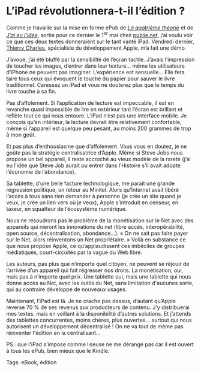 # L’iPad révolutionnera-t-il l’édition ?

Comme je travaille sur la mise en forme ePub de [*La quatrième théorie*](/la-quatrieme-theorie/) et de [*J’ai eu l’idée*](/id/), sortie pour ce dernier le 1<sup>er</sup> mai chez [publie.net](http://publie.net), j’ai voulu voir ce que ces deux textes donneraient sur le tant vanté iPad. Vendredi dernier, [Thierry Charles](https://www.axalot.fr/), spécialiste du développement Apple, m’a fait une démo.

J’avoue, j’ai été bluffé par la sensibilité de l’écran tactile. J’avais l’impression de toucher les images, d’entrer dans leur texture… même les utilisateurs d’iPhone ne peuvent pas imaginer. L’expérience est sensuelle… Elle fera taire tous ceux qui évoquent le touché du papier pour sauver le livre traditionnel. Caressez un iPad et vous ne douterez plus que le temps du livre touche à sa fin.

Pas d’affolement. Si l’application de lecture est impeccable, il est en revanche quasi impossible de lire en extérieur tant l’écran est brillant et reflète tout ce qui nous entoure. L’iPad n’est pas une interface mobile. Je conçois qu’en intérieur, la lecture devrait être relativement confortable, même si l’appareil est quelque peu pesant, au moins 200 grammes de trop à mon goût.

Et pas plus d’enthousiasme que d’affolement. Vous vous en doutez, je ne goûte pas la stratégie centralisatrice d’Apple. Même si Steve Jobs nous propose un bel appareil, il reste accroché au vieux modèle de la rareté (j’ai eu l’idée que Steve Job aurait pu entrer dans l’Histoire s’il avait adopté l’économie de l’abondance).

Sa tablette, d’une belle facture technologique, me parait une grande régression politique, un retour au Minitel. Alors qu’Internet avait libéré l’accès à tous sans rien demander à personne (je crée un site quand je veux, je crée un lien vers où je veux), Apple s’introduit en censeur, en taxeur, en squatteur de l’écosystème numérique.

Nous ne résoudrons pas le problème de la monétisation sur le Net avec des appareils qui nieront les innovations du net (libre accès, interopérabilité, open source, décentralisation, abondance…). « On ne sait pas faire payer sur le Net, alors réinventons un Net propriétaire. » Voilà en substance ce que nous propose Apple, ce qu’applaudissent ces imbéciles de groupes médiatiques, court-circuités par la vague du Web libre.

Les auteurs, pas plus que n’importe quel citoyen, ne peuvent se réjouir de l’arrivée d’un appareil qui fait régresser nos droits. La monétisation, oui, mais pas à n’importe quel prix. Une tablette oui, mais une tablette qui nous donne accès au Net, avec les outils du Net, sans limitation d'aucunes sorte, qui au contraire développe de nouveaux usages.

Maintenant, l’iPad est là. Je ne crache pas dessus, d’autant qu’Apple reverse 70 % de ses revenus aux producteurs de contenu. J’y distribuerai mes textes, mais en veillant à la disponibilité d’autres solutions. Et j’attends des tablettes concurrentes, moins chères, plus ouvertes… surtout qui nous autorisent un développement décentralisé ! On ne va tout de même pas réinventer l'édition en la centralisant...

PS : que l'iPad s'impose comme liseuse ne me dérange pas car il est ouvert à tous les ePub, bien mieux que le Kindle.

Tags: eBook, édition